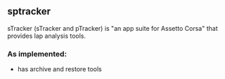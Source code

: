 ## sptracker
sTracker (sTracker and pTracker) is "an app suite for Assetto Corsa" that provides lap analysis tools.


### As implemented:
* has archive and restore tools
